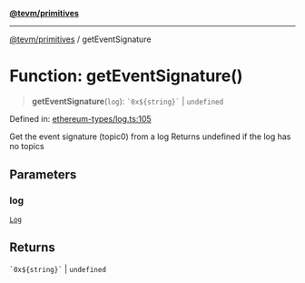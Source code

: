 [**@tevm/primitives**](../README.md)

***

[@tevm/primitives](../globals.md) / getEventSignature

# Function: getEventSignature()

> **getEventSignature**(`log`): `` `0x${string}` `` \| `undefined`

Defined in: [ethereum-types/log.ts:105](https://github.com/evmts/primitives/blob/main/src/ethereum-types/log.ts#L105)

Get the event signature (topic0) from a log
Returns undefined if the log has no topics

## Parameters

### log

[`Log`](../interfaces/Log.md)

## Returns

`` `0x${string}` `` \| `undefined`
